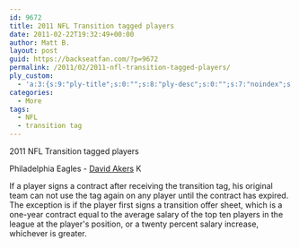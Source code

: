 ```yaml
---
id: 9672
title: 2011 NFL Transition tagged players
date: 2011-02-22T19:32:49+00:00
author: Matt B.
layout: post
guid: https://backseatfan.com/?p=9672
permalink: /2011/02/2011-nfl-transition-tagged-players/
ply_custom:
  - 'a:3:{s:9:"ply-title";s:0:"";s:8:"ply-desc";s:0:"";s:7:"noindex";s:0:"";}'
categories:
  - More
tags:
  - NFL
  - transition tag
---
```


<div class="entry">
  <p>
    2011 NFL Transition tagged players
  </p>

  <p>
    Philadelphia Eagles - <a href="https://profootballtalk.nbcsports.com/2011/02/15/franchise-tag-coming-for-vick-transition-tag-for-akers/">David Akers</a> K
  </p>

  <p>
    If a player signs a contract after receiving the transition tag, his original team can not use the tag again on any player until the contract has expired. The exception is if the player first signs a transition offer sheet, which is a one-year contract equal to the average salary of the top ten players in the league at the player's position, or a twenty percent salary increase, whichever is greater.
  </p>
</div>
